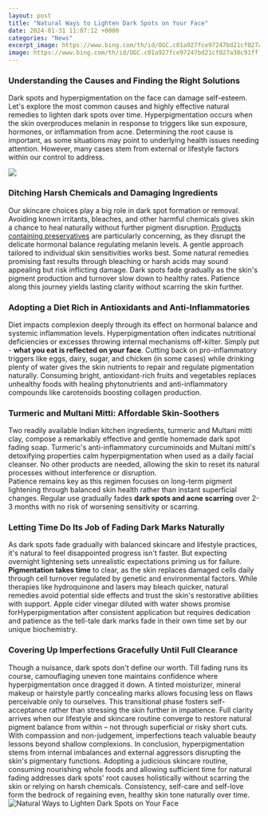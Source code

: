```yaml
---
layout: post
title: "Natural Ways to Lighten Dark Spots on Your Face"
date: 2024-01-31 11:07:12 +0000
categories: "News"
excerpt_image: https://www.bing.com/th/id/OGC.c01a927fce97247bd21cf027a30c91ff?pid=1.7&amp;rurl=https%3a%2f%2fwww.top10homeremedies.com%2fwp-content%2fuploads%2f2013%2f07%2f0-lemon-black-spots.gif&amp;ehk=m9LNcm2%2b2WOoc6XVqiBB1wedEaqW4zeoS2OqNy4C%2b0w%3d
image: https://www.bing.com/th/id/OGC.c01a927fce97247bd21cf027a30c91ff?pid=1.7&amp;rurl=https%3a%2f%2fwww.top10homeremedies.com%2fwp-content%2fuploads%2f2013%2f07%2f0-lemon-black-spots.gif&amp;ehk=m9LNcm2%2b2WOoc6XVqiBB1wedEaqW4zeoS2OqNy4C%2b0w%3d
---
```


### Understanding the Causes and Finding the Right Solutions
Dark spots and hyperpigmentation on the face can damage self-esteem. Let's explore the most common causes and highly effective natural remedies to lighten dark spots over time. 
Hyperpigmentation occurs when the skin overproduces melanin in response to triggers like sun exposure, hormones, or inflammation from acne. Determining the root cause is important, as some situations may point to underlying health issues needing attention. However, many cases stem from external or lifestyle factors within our control to address. 

![](https://www.top10homeremedies.com/wp-content/uploads/2013/07/0-lemon-black-spots.gif)
### Ditching Harsh Chemicals and Damaging Ingredients  
Our skincare choices play a big role in dark spot formation or removal. Avoiding known irritants, bleaches, and other harmful chemicals gives skin a chance to heal naturally without further pigment disruption. [Products containing preservatives](https://yt.io.vn/collection/abele) are particularly concerning, as they disrupt the delicate hormonal balance regulating melanin levels. 
A gentle approach tailored to individual skin sensitivities works best. Some natural remedies promising fast results through bleaching or harsh acids may sound appealing but risk inflicting damage. Dark spots fade gradually as the skin's pigment production and turnover slow down to healthy rates. Patience along this journey yields lasting clarity without scarring the skin further.
### Adopting a Diet Rich in Antioxidants and Anti-Inflammatories
Diet impacts complexion deeply through its effect on hormonal balance and systemic inflammation levels. Hyperpigmentation often indicates nutritional deficiencies or excesses throwing internal mechanisms off-kilter. Simply put - **what you eat is reflected on your face**. 
Cutting back on pro-inflammatory triggers like eggs, dairy, sugar, and chicken (in some cases) while drinking plenty of water gives the skin nutrients to repair and regulate pigmentation naturally. Consuming bright, antioxidant-rich fruits and vegetables replaces unhealthy foods with healing phytonutrients and anti-inflammatory compounds like carotenoids boosting collagen production.
### Turmeric and Multani Mitti: Affordable Skin-Soothers 
Two readily available Indian kitchen ingredients, turmeric and Multani mitti clay, compose a remarkably effective and gentle homemade dark spot fading soap. Turmeric's anti-inflammatory curcuminoids and Multani mitti's detoxifying properties calm hyperpigmentation when used as a daily facial cleanser. No other products are needed, allowing the skin to reset its natural processes without interference or disruption.  
Patience remains key as this regimen focuses on long-term pigment lightening through balanced skin health rather than instant superficial changes. Regular use gradually fades **dark spots and acne scarring** over 2-3 months with no risk of worsening sensitivity or scarring.
### Letting Time Do Its Job of Fading Dark Marks Naturally
As dark spots fade gradually with balanced skincare and lifestyle practices, it's natural to feel disappointed progress isn't faster. But expecting overnight lightening sets unrealistic expectations priming us for failure. **Pigmentation takes time** to clear, as the skin replaces damaged cells daily through cell turnover regulated by genetic and environmental factors. 
While therapies like hydroquinone and lasers may bleach quicker, natural remedies avoid potential side effects and trust the skin's restorative abilities with support. Apple cider vinegar diluted with water shows promise forHyperpigmentation after consistent application but requires dedication and patience as the tell-tale dark marks fade in their own time set by our unique biochemistry.
### Covering Up Imperfections Gracefully Until Full Clearance 
Though a nuisance, dark spots don't define our worth. Till fading runs its course, camouflaging uneven tone maintains confidence where hyperpigmentation once dragged it down. A tinted moisturizer, mineral makeup or hairstyle partly concealing marks allows focusing less on flaws perceivable only to ourselves. 
This transitional phase fosters self-acceptance rather than stressing the skin further in impatience. Full clarity arrives when our lifestyle and skincare routine converge to restore natural pigment balance from within – not through superficial or risky short cuts. With compassion and non-judgement, imperfections teach valuable beauty lessons beyond shallow complexions.
In conclusion, hyperpigmentation stems from internal imbalances and external aggressors disrupting the skin's pigmentary functions. Adopting a judicious skincare routine, consuming nourishing whole foods and allowing sufficient time for natural fading addresses dark spots' root causes holistically without scarring the skin or relying on harsh chemicals. Consistency, self-care and self-love form the bedrock of regaining even, healthy skin tone naturally over time.
![Natural Ways to Lighten Dark Spots on Your Face](https://www.bing.com/th/id/OGC.c01a927fce97247bd21cf027a30c91ff?pid=1.7&amp;rurl=https%3a%2f%2fwww.top10homeremedies.com%2fwp-content%2fuploads%2f2013%2f07%2f0-lemon-black-spots.gif&amp;ehk=m9LNcm2%2b2WOoc6XVqiBB1wedEaqW4zeoS2OqNy4C%2b0w%3d)